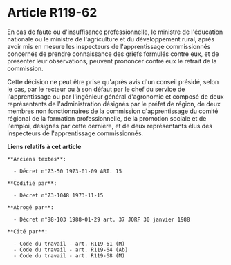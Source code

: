 # Article R119-62

En cas de faute ou d'insuffisance professionnelle, le ministre de l'éducation nationale ou le ministre de l'agriculture et du
développement rural, après avoir mis en mesure les inspecteurs de l'apprentissage commissionnés concernés de prendre
connaissance des griefs formulés contre eux, et de présenter leur observations, peuvent prononcer contre eux le retrait de la
commission.

Cette décision ne peut être prise qu'après avis d'un conseil présidé, selon le cas, par le recteur ou à son défaut par le
chef du service de l'apprentissage ou par l'ingénieur général d'agronomie et composé de deux représentants de
l'administration désignés par le préfet de région, de deux membres non fonctionnaires de la commission d'apprentissage du
comité régional de la formation professionnelle, de la promotion sociale et de l'emploi, désignés par cette dernière, et de
deux représentants élus des inspecteurs de l'apprentissage commissionnés.

**Liens relatifs à cet article**

	**Anciens textes**:

	  - Décret n°73-50 1973-01-09 ART. 15

	**Codifié par**:

	  - Décret n°73-1048 1973-11-15

	**Abrogé par**:

	  - Décret n°88-103 1988-01-29 art. 37 JORF 30 janvier 1988

	**Cité par**:

	  - Code du travail - art. R119-61 (M)
	  - Code du travail - art. R119-64 (Ab)
	  - Code du travail - art. R119-68 (M)
